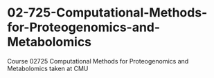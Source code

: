 # 02-725-Computational-Methods-for-Proteogenomics-and-Metabolomics
Course 02725 Computational Methods for Proteogenomics and Metabolomics taken at CMU
